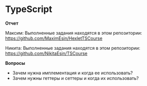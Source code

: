# TypeScript

**Отчет**

Максим: Выполненные задания находятся в этом репозитории: https://github.com/MaximEsin/HexletTSCourse

Никита: Выполненные задания находятся в этом репозитории: https://github.com/NikitaEsin/TSCourse

**Вопросы**

- Зачем нужна имплементация и когда ее использовать?
- Зачем нужны геттеры и сеттеры и когда их использовать?
